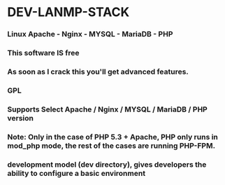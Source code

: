 DEV-LANMP-STACK
===============
### Linux Apache - Nginx - MYSQL - MariaDB - PHP
### This software IS free
### As soon as I crack this you'll get advanced features.
### GPL
### Supports Select Apache / Nginx / MYSQL / MariaDB / PHP version
###
### Note: Only in the case of PHP 5.3 + Apache, PHP only runs in mod_php mode, the rest of the cases are running PHP-FPM.
### development model (dev directory), gives developers the ability to configure a basic environment 
